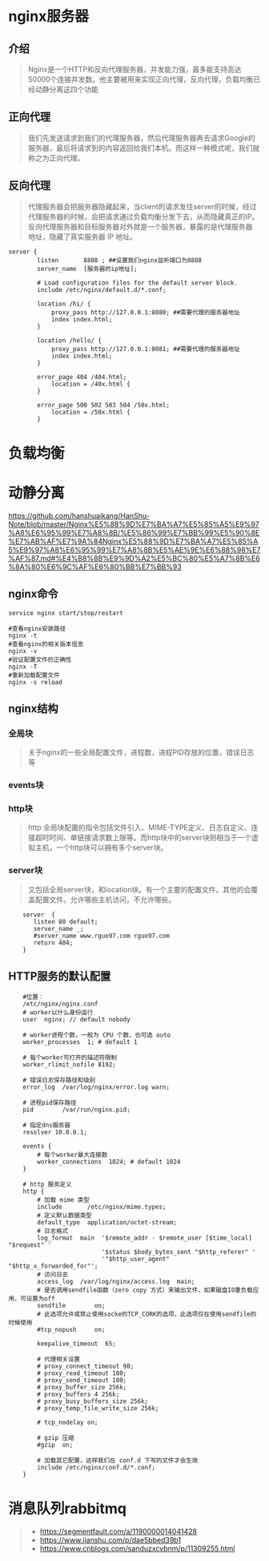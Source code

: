 # nginx服务器
## 介绍
> Nginx是一个HTTP和反向代理服务器，并发能力强，最多能支持高达50000个连接并发数。他主要被用来实现正向代理，反向代理，负载均衡已经动静分离这四个功能

## 正向代理
> 我们先发送请求到我们的代理服务器，然后代理服务器再去请求Google的服务器，最后将请求到的内容返回给我们本机。而这样一种模式呢，我们就称之为正向代理。

## 反向代理
> 代理服务器会把服务器隐藏起来，当client的请求发往server的时候，经过代理服务器的时候，会把请求通过负载均衡分发下去，从而隐藏真正的IP。反向代理服务器和目标服务器对外就是一个服务器，暴露的是代理服务器 地址，隐藏了真实服务器 IP 地址。

```
server {
        listen       8888 ; ##设置我们nginx监听端口为8888
        server_name  [服务器的ip地址];

        # Load configuration files for the default server block.
        include /etc/nginx/default.d/*.conf;

        location /hi/ {
            proxy_pass http://127.0.0.1:8080; ##需要代理的服务器地址
            index index.html;
        }
        
        location /hello/ {
            proxy_pass http://127.0.0.1:8081; ##需要代理的服务器地址
            index index.html;
        }

        error_page 404 /404.html;
            location = /40x.html {
        }

        error_page 500 502 503 504 /50x.html;
            location = /50x.html {
        }
```
# 负载均衡

# 动静分离

https://github.com/hanshuaikang/HanShu-Note/blob/master/Nginx%E5%88%9D%E7%BA%A7%E5%85%A5%E9%97%A8%E6%95%99%E7%A8%8B/%E5%86%99%E7%BB%99%E5%90%8E%E7%AB%AF%E7%9A%84Nginx%E5%88%9D%E7%BA%A7%E5%85%A5%E9%97%A8%E6%95%99%E7%A8%8B%E5%AE%9E%E6%88%98%E7%AF%87.md#%E4%B8%8B%E9%9D%A2%E5%BC%80%E5%A7%8B%E6%8A%80%E6%9C%AF%E6%80%BB%E7%BB%93



## nginx命令

```
service nginx start/stop/restart
    
#查看nginx安装路径
nginx -t
#查看nginx的相关版本信息
nginx -v
#验证配置文件的正确性
nginx -T
#重新加载配置文件
nginx -s reload
```

## nginx结构
### 全局块  
> 关于nginx的一些全局配置文件，进程数，进程PID存放的位置，错误日志等
### events块
### http块  
> http 全局块配置的指令包括文件引入、MIME-TYPE定义、日志自定义、连接超时时间、单链接请求数上限等。而http块中的server块则相当于一个虚拟主机，一个http块可以拥有多个server块。

### server块
> 又包括全局server块，和location块。有一个主要的配置文件。其他的会覆盖配置文件。允许哪些主机访问，不允许哪些。

```
    server  {
       listen 80 default;
       server_name _;
       #server_name www.rguo97.com rguo97.com
       return 404;
    }
```


## HTTP服务的默认配置
```
    #位置：
    /etc/nginx/nginx.conf
    # worker以什么身份运行
    user  nginx; // default nobody

    # worker进程个数，一般为 CPU 个数，也可选 auto
    worker_processes  1; # default 1

    # 每个worker可打开的描述符限制
    worker_rlimit_nofile 8192;

    # 错误日志保存路径和级别
    error_log  /var/log/nginx/error.log warn;

    # 进程pid保存路径
    pid        /var/run/nginx.pid;

    # 指定dns服务器
    resolver 10.0.0.1;

    events {
        # 每个worker最大连接数
        worker_connections  1024; # default 1024
    }

    # http 服务定义
    http {
        # 加载 mime 类型
        include       /etc/nginx/mime.types;
        # 定义默认数据类型
        default_type  application/octet-stream;
        # 日志格式
        log_format  main  '$remote_addr - $remote_user [$time_local] "$request" '
                          '$status $body_bytes_sent "$http_referer" '
                          '"$http_user_agent" "$http_x_forwarded_for"';
        # 访问日志
        access_log  /var/log/nginx/access.log  main;
        # 是否调用sendfile函数（zero copy 方式）来输出文件，如果磁盘IO重负载应用，可设置为off
        sendfile        on;
        # 此选项允许或禁止使用socke的TCP_CORK的选项，此选项仅在使用sendfile的时候使用
        #tcp_nopush     on;

        keepalive_timeout  65;

        # 代理相关设置
        # proxy_connect_timeout 90;
        # proxy_read_timeout 180;
        # proxy_send_timeout 180;
        # proxy_buffer_size 256k;
        # proxy_buffers 4 256k;
        # proxy_busy_buffers_size 256k;
        # proxy_temp_file_write_size 256k;

        # tcp_nodelay on;
    
        # gzip 压缩
        #gzip  on;

        # 加载其它配置，这样我们在 conf.d 下写的文件才会生效
        include /etc/nginx/conf.d/*.conf;
    }

```

# 消息队列rabbitmq
>* https://segmentfault.com/a/1190000014041428
>* https://www.jianshu.com/p/dae5bbed39b1
>* https://www.cnblogs.com/sanduzxcvbnm/p/11309255.html





